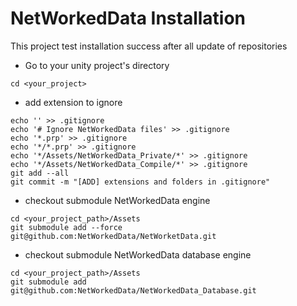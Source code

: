 # NetWorkedData Installation

This project test installation success after all update of repositories

-  Go to your unity project's directory

```shell
cd <your_project>
```

- add extension to ignore

```shell
echo '' >> .gitignore
echo '# Ignore NetWorkedData files' >> .gitignore
echo '*.prp' >> .gitignore
echo '*/*.prp' >> .gitignore
echo '*/Assets/NetWorkedData_Private/*' >> .gitignore
echo '*/Assets/NetWorkedData_Compile/*' >> .gitignore
git add --all
git commit -m "[ADD] extensions and folders in .gitignore"
```

- checkout submodule NetWorkedData engine

```shell
cd <your_project_path>/Assets
git submodule add --force git@github.com:NetWorkedData/NetWorketData.git
```

- checkout submodule NetWorkedData database engine

```shell
cd <your_project_path>/Assets
git submodule add git@github.com:NetWorkedData/NetWorkedData_Database.git
```